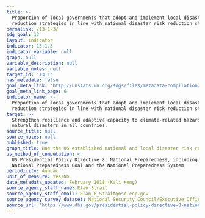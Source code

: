 ```yaml
---
title: >-
  Proportion of local governments that adopt and implement local disaster risk
  reduction strategies in line with national disaster risk reduction strategies
permalink: /13-1-3/
sdg_goal: 13
layout: indicator
indicator: 13.1.3
indicator_variable: null
graph: null
variable_description: null
variable_notes: null
target_id: '13.1'
has_metadata: false
goal_meta_link: 'http://unstats.un.org/sdgs/files/metadata-compilation/Metadata-Goal-13.pdf'
goal_meta_link_page: 6
indicator_name: >-
  Proportion of local governments that adopt and implement local disaster risk
  reduction strategies in line with national disaster risk reduction strategies
target: >-
  Strengthen resilience and adaptive capacity to climate-related hazards and
  natural disasters in all countries.
source_title: null
source_notes: null
published: true
graph_title: Has the US established national and local disaster risk reduction strategies?
us_method_of_computation: >-
  US Presidential Policy Directive 8: National Preparedness, including the
  National Preparedness Goal and the National Preparedness System
periodicity: Annual
unit_of_measure: Yes/No
date_metadata_updated: February 2018 (Kali Kong)
source_agency_staff_name: Elan Strait
source_agency_staff_email: Elan_P_Strait@nsc.eop.gov
source_agency_survey_dataset: National Security Council/Executive Office of the President
source_url: 'https://www.dhs.gov/presidential-policy-directive-8-national-preparedness'
---
```

